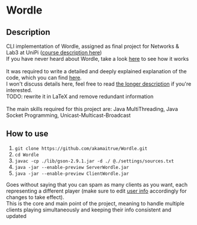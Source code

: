 # Wordle

## Description
CLI implementation of Wordle, assigned as final project for Networks & Lab3 at UniPi ([course description here](https://esami.unipi.it/programma.php?c=55555))\
If you have never heard about Wordle, take a look [here](https://www.youtube.com/watch?v=WnWPXZ6vQB8&pp=ygUPd29yZGxlIHR1dG9yaWFs) to see how it works\
\
It was required to write a detailed and deeply explained explanation of the code, which you can find [here](https://github.com/akamaitrue/Wordle/blob/main/Relazione%20Wordle.pdf).\
I won't discuss details here, feel free to read [the longer description](https://github.com/akamaitrue/Wordle/blob/main/Relazione%20Wordle.pdf) if you're interested.\
TODO: rewrite it in LaTeX and remove redundant information\
\
The main skills required for this project are: Java MultiThreading, Java Socket Programming, Unicast-Multicast-Broadcast

## How to use
1. `git clone https://github.com/akamaitrue/Wordle.git`
2. `cd Wordle`
3. `javac -cp ./lib/gson-2.9.1.jar -d ./ @./settings/sources.txt`
4. `java -jar --enable-preview ServerWordle.jar`
5. `java -jar --enable-preview ClientWordle.jar`

Goes without saying that you can spam as many clients as you want, each representing a different player (make sure to edit [user info](https://github.com/akamaitrue/Wordle/blob/main/user_settings.json) accordingly for changes to take effect).\
This is the core and main point of the project, meaning to handle multiple clients playing simultaneously and keeping their info consistent and updated
